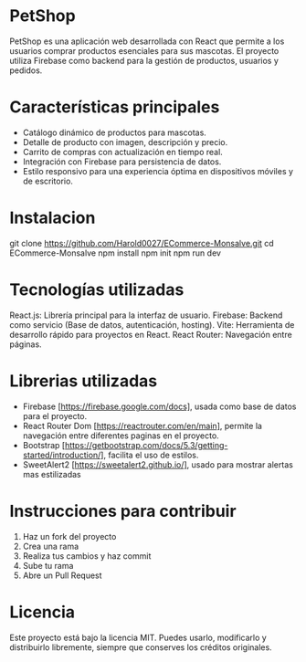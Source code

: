 # PetShop

PetShop es una aplicación web desarrollada con React que permite a los usuarios comprar productos esenciales para sus mascotas. El proyecto utiliza Firebase como backend para la gestión de productos, usuarios y pedidos.

# Características principales

- Catálogo dinámico de productos para mascotas.
- Detalle de producto con imagen, descripción y precio.
- Carrito de compras con actualización en tiempo real.
- Integración con Firebase para persistencia de datos.
- Estilo responsivo para una experiencia óptima en dispositivos móviles y de escritorio.


# Instalacion

git clone https://github.com/Harold0027/ECommerce-Monsalve.git
cd ECommerce-Monsalve
npm install 
npm init 
npm run dev


# Tecnologías utilizadas

React.js: Librería principal para la interfaz de usuario.
Firebase: Backend como servicio (Base de datos, autenticación, hosting).
Vite: Herramienta de desarrollo rápido para proyectos en React.
React Router: Navegación entre páginas.


# Librerias utilizadas
- Firebase [https://firebase.google.com/docs], usada como base de datos para el proyecto.
- React Router Dom [https://reactrouter.com/en/main], permite la navegación entre diferentes paginas en el proyecto.
- Bootstrap [https://getbootstrap.com/docs/5.3/getting-started/introduction/], facilita el uso de estilos.
- SweetAlert2 [https://sweetalert2.github.io/], usado para mostrar alertas mas estilizadas
 
# Instrucciones para contribuir 

1. Haz un fork del proyecto
2. Crea una rama
3. Realiza tus cambios y haz commit
4. Sube tu rama
5. Abre un Pull Request


# Licencia

Este proyecto está bajo la licencia MIT. Puedes usarlo, modificarlo y distribuirlo libremente, siempre que conserves los créditos originales.
